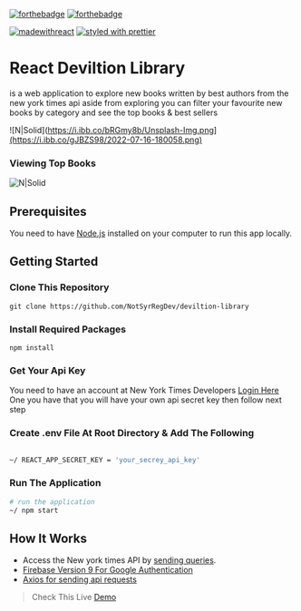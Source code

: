 [![forthebadge](https://forthebadge.com/images/badges/made-with-javascript.svg)](https://forthebadge.com) [![forthebadge](https://forthebadge.com/images/badges/uses-css.svg)](https://forthebadge.com) 

[![madewithreact](https://img.shields.io/badge/madewith-react-green.svg)](https://reactjs.org/) [![styled with prettier](https://img.shields.io/badge/styled_with-prettier-ff69b4.svg)](https://github.com/prettier/prettier)

# React Deviltion Library

is a web application to explore new books written by best authors from the new york times api
aside from exploring you can filter your favourite new books by category
and see the top books & best sellers 



![N|Solid](https://i.ibb.co/bRGmy8b/Unsplash-Img.png](https://i.ibb.co/gJBZS98/2022-07-16-180058.png)


### Viewing Top Books

![N|Solid](https://i.ibb.co/C2LYpBs/2022-07-16-180222.png)


## Prerequisites

You need to have [Node.js](https://nodejs.org/) installed on your computer to run this app locally.

## Getting Started

### Clone This Repository

```
git clone https://github.com/NotSyrRegDev/deviltion-library
```

### Install Required Packages

```
npm install 
```

### Get Your Api Key

You need to have an account at New York Times Developers [Login Here](https://developer.nytimes.com/accounts/login)
One you have that you will have your own api secret key then follow next step

### Create .env File At Root Directory & Add The Following

```sh

~/ REACT_APP_SECRET_KEY = 'your_secrey_api_key'

```

### Run The Application

```sh
# run the application
~/ npm start

```

## How It Works 
- Access the New york times API by [sending queries](https://api.nytimes.com/svc/books/v3/lists/).
- [Firebase Version 9 For Google Authentication]([https://v5.reactrouter.com/web/guides/quick-start](https://firebase.google.com/))
- [Axios for sending api requests](https://www.npmjs.com/package/axios)




> Check This Live [Demo](https://react-unsplash-clone.vercel.app/) 

